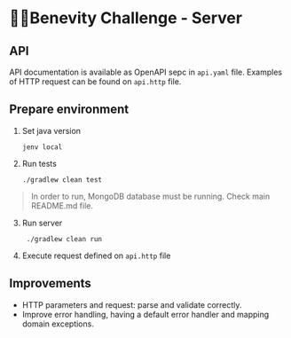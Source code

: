 # 🏃🏼Benevity Challenge - Server

## API
API documentation is available as OpenAPI sepc in `api.yaml` file.
Examples of HTTP request can be found on `api.http` file.

## Prepare environment

1. Set java version
   ```shell
   jenv local
   ```

2. Run tests
    ```shell
    ./gradlew clean test
   ```

> In order to run, MongoDB database must be running. Check main README.md file.
3. Run server
   ```shell
    ./gradlew clean run
    ```
   
4. Execute request defined on `api.http` file

## Improvements

- HTTP parameters and request: parse and validate correctly.
- Improve error handling, having a default error handler and mapping domain exceptions.